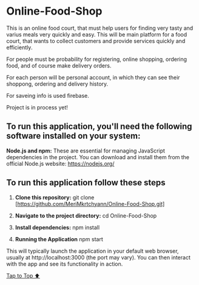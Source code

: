 <a id='top'></a>

# Online-Food-Shop
This is an online food court, that must help users for finding very tasty and varius meals very quickly and easy.
This will be main platform for a food court, that wants to collect customers and provide services quickly and efficiently․

For people must be probability for registering, online shopping, ordering food, and of course make delivery orders.

For each person will be personal account, in which they can see their shoppong, ordering and delivery history.

For saveing info is used firebase.

Project is in process yet!

## To run this application, you'll need the following software installed on your system:

**Node.js and npm:** These are essential for managing JavaScript dependencies in the project. You can download and install them from the official Node.js website: https://nodejs.org/

## To run this application follow these steps

1. **Clone this repository:**
   git clone [https://github.com/MeriMkrtchyann/Online-Food-Shop.git]

2. **Navigate to the project directory:**
    cd Online-Food-Shop

3. **Install dependencies:**
    npm install

4. **Running the Application**
    npm start

This will typically launch the application in your default web browser, usually at http://localhost:3000 (the port may vary). You can then interact with the app and see its functionality in action.

[Tap to Top ⬆](#top)

